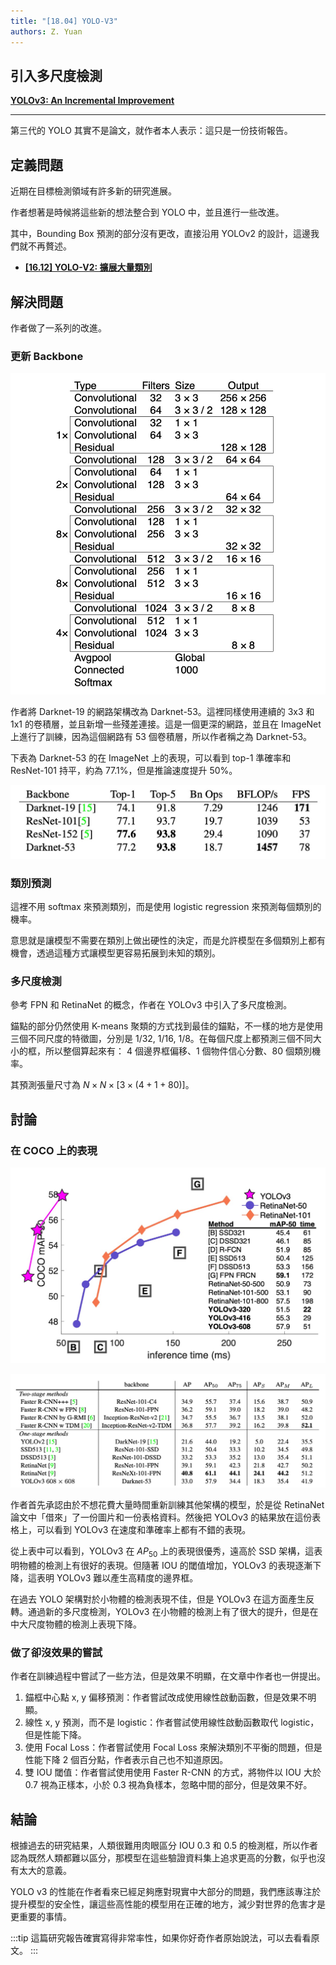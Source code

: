```yaml
---
title: "[18.04] YOLO-V3"
authors: Z. Yuan
---
```


## 引入多尺度檢測

[**YOLOv3: An Incremental Improvement**](https://arxiv.org/abs/1804.02767)

---

第三代的 YOLO 其實不是論文，就作者本人表示：這只是一份技術報告。

## 定義問題

近期在目標檢測領域有許多新的研究進展。

作者想著是時候將這些新的想法整合到 YOLO 中，並且進行一些改進。

其中，Bounding Box 預測的部分沒有更改，直接沿用 YOLOv2 的設計，這邊我們就不再贅述。

- [**[16.12] YOLO-V2: 擴展大量類別**](../1612-yolov2/index.md)

## 解決問題

作者做了一系列的改進。

### 更新 Backbone

![yolov3 backbone](./img/img1.jpg)

作者將 Darknet-19 的網路架構改為 Darknet-53。這裡同樣使用連續的 3x3 和 1x1 的卷積層，並且新增一些殘差連接。這是一個更深的網路，並且在 ImageNet 上進行了訓練，因為這個網路有 53 個卷積層，所以作者稱之為 Darknet-53。

下表為 Darknet-53 的在 ImageNet 上的表現，可以看到 top-1 準確率和 ResNet-101 持平，約為 77.1%，但是推論速度提升 50%。

![yolov3 imagenet](./img/img2.jpg)

### 類別預測

這裡不用 softmax 來預測類別，而是使用 logistic regression 來預測每個類別的機率。

意思就是讓模型不需要在類別上做出硬性的決定，而是允許模型在多個類別上都有機會，透過這種方式讓模型更容易拓展到未知的類別。

### 多尺度檢測

參考 FPN 和 RetinaNet 的概念，作者在 YOLOv3 中引入了多尺度檢測。

錨點的部分仍然使用 K-means 聚類的方式找到最佳的錨點，不一樣的地方是使用三個不同尺度的特徵圖，分別是 1/32, 1/16, 1/8。在每個尺度上都預測三個不同大小的框，所以整個算起來有： 4 個邊界框偏移、1 個物件信心分數、80 個類別機率。

其預測張量尺寸為 $N \times N \times [3 \times (4 + 1 + 80)]$。

## 討論

### 在 COCO 上的表現

![yolov3 coco](./img/img4.jpg)

![yolov3 coco](./img/img3.jpg)

作者首先承認由於不想花費大量時間重新訓練其他架構的模型，於是從 RetinaNet 論文中「借來」了一份圖片和一份表格資料。然後把 YOLOv3 的結果放在這份表格上，可以看到 YOLOv3 在速度和準確率上都有不錯的表現。

從上表中可以看到，YOLOv3 在 $AP_{50}$ 上的表現很優秀，遠高於 SSD 架構，這表明物體的檢測上有很好的表現。但隨著 IOU 的閾值增加，YOLOv3 的表現逐漸下降，這表明 YOLOv3 難以產生高精度的邊界框。

在過去 YOLO 架構對於小物體的檢測表現不佳，但是 YOLOv3 在這方面產生反轉。通過新的多尺度檢測，YOLOv3 在小物體的檢測上有了很大的提升，但是在中大尺度物體的檢測上表現下降。

### 做了卻沒效果的嘗試

作者在訓練過程中嘗試了一些方法，但是效果不明顯，在文章中作者也一併提出。

1. 錨框中心點 x, y 偏移預測：作者嘗試改成使用線性啟動函數，但是效果不明顯。
2. 線性 x, y 預測，而不是 logistic：作者嘗試使用線性啟動函數取代 logistic，但是性能下降。
3. 使用 Focal Loss：作者嘗試使用 Focal Loss 來解決類別不平衡的問題，但是性能下降 2 個百分點，作者表示自己也不知道原因。
4. 雙 IOU 閾值：作者嘗試使用使用 Faster R-CNN 的方式，將物件以 IOU 大於 0.7 視為正樣本，小於 0.3 視為負樣本，忽略中間的部分，但是效果不好。

## 結論

根據過去的研究結果，人類很難用肉眼區分 IOU 0.3 和 0.5 的檢測框，所以作者認為既然人類都難以區分，那模型在這些驗證資料集上追求更高的分數，似乎也沒有太大的意義。

YOLO v3 的性能在作者看來已經足夠應對現實中大部分的問題，我們應該專注於提升模型的安全性，讓這些高性能的模型用在正確的地方，減少對世界的危害才是更重要的事情。

:::tip
這篇研究報告確實寫得非常率性，如果你好奇作者原始說法，可以去看看原文。
:::
